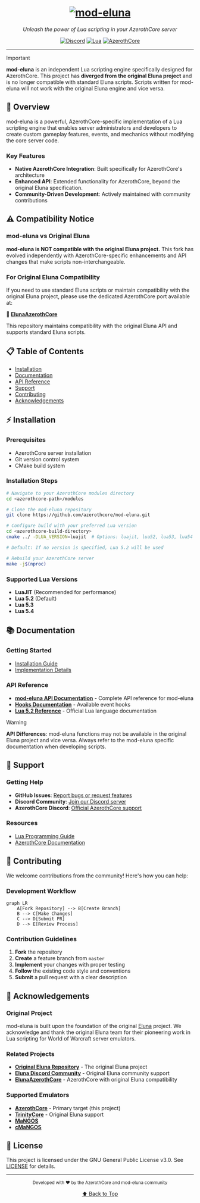 <div align="center">

# [![mod-eluna](src/LuaEngine/docs/Eluna.png)](https://github.com/azerothcore/mod-eluna)

*Unleash the power of Lua scripting in your AzerothCore server*

[![Discord](https://img.shields.io/badge/Discord-Join%20Us-7289DA?style=for-the-badge&logo=discord&logoColor=white)](https://discord.com/invite/ZKSVREE7)
[![Lua](https://img.shields.io/badge/Lua-5.2-2C2D72?style=for-the-badge&logo=lua&logoColor=white)](http://www.lua.org/manual/5.2/)
[![AzerothCore](https://img.shields.io/badge/AzerothCore-Integrated-darkgreen?style=for-the-badge)](http://www.azerothcore.org/)

---
</div>

> [!IMPORTANT]
> **mod-eluna** is an independent Lua scripting engine specifically designed for AzerothCore. This project has **diverged from the original Eluna project** and is no longer compatible with standard Eluna scripts. Scripts written for mod-eluna will not work with the original Eluna engine and vice versa.

## 🚀 Overview

mod-eluna is a powerful, AzerothCore-specific implementation of a Lua scripting engine that enables server administrators and developers to create custom gameplay features, events, and mechanics without modifying the core server code.

### Key Features
- **Native AzerothCore Integration**: Built specifically for AzerothCore's architecture
- **Enhanced API**: Extended functionality for AzerothCore, beyond the original Eluna specification.
- **Community-Driven Development**: Actively maintained with community contributions

## ⚠️ Compatibility Notice

### mod-eluna vs Original Eluna

**mod-eluna is NOT compatible with the original Eluna project.** This fork has evolved independently with AzerothCore-specific enhancements and API changes that make scripts non-interchangeable.

### For Original Eluna Compatibility

If you need to use standard Eluna scripts or maintain compatibility with the original Eluna project, please use the dedicated AzerothCore port available at:

**🔗 [ElunaAzerothCore](https://github.com/Eluna-Ports/ElunaAzerothCore)**

This repository maintains compatibility with the original Eluna API and supports standard Eluna scripts.

## 📋 Table of Contents

- [Installation](#-installation)
- [Documentation](#-documentation)
- [API Reference](#api-reference)
- [Support](#-support)
- [Contributing](#-contributing)
- [Acknowledgements](#-acknowledgements)

## ⚡ Installation

### Prerequisites
- AzerothCore server installation
- Git version control system
- CMake build system

### Installation Steps

```bash
# Navigate to your AzerothCore modules directory
cd <azerothcore-path>/modules

# Clone the mod-eluna repository
git clone https://github.com/azerothcore/mod-eluna.git

# Configure build with your preferred Lua version
cd <azerothcore-build-directory>
cmake ../ -DLUA_VERSION=luajit  # Options: luajit, lua52, lua53, lua54

# Default: If no version is specified, Lua 5.2 will be used

# Rebuild your AzerothCore server
make -j$(nproc)
```

### Supported Lua Versions
- **LuaJIT** (Recommended for performance)
- **Lua 5.2** (Default)
- **Lua 5.3**
- **Lua 5.4**

## 📚 Documentation

### Getting Started
- [Installation Guide](https://github.com/azerothcore/mod-eluna/tree/master/docs/USAGE.md)
- [Implementation Details](https://github.com/azerothcore/mod-eluna/tree/master/docs/IMPL_DETAILS.md)

### API Reference
- **[mod-eluna API Documentation](https://www.azerothcore.org/eluna/)** - Complete API reference for mod-eluna
- **[Hooks Documentation](https://github.com/azerothcore/mod-eluna/blob/master/src/LuaEngine/Hooks.h)** - Available event hooks
- **[Lua 5.2 Reference](http://www.lua.org/manual/5.2/)** - Official Lua language documentation

> [!WARNING]
> **API Differences**: mod-eluna functions may not be available in the original Eluna project and vice versa. Always refer to the mod-eluna specific documentation when developing scripts.

## 💬 Support

### Getting Help
- **GitHub Issues**: [Report bugs or request features](https://github.com/azerothcore/mod-eluna/issues)
- **Discord Community**: [Join our Discord server](https://discord.com/invite/bx3y5Qmy)
- **AzerothCore Discord**: [Official AzerothCore support](http://www.azerothcore.org/)

### Resources
- [Lua Programming Guide](http://www.lua.org/)
- [AzerothCore Documentation](http://www.azerothcore.org/)

## 🤝 Contributing

We welcome contributions from the community! Here's how you can help:

### Development Workflow
```mermaid
graph LR
    A[Fork Repository] --> B[Create Branch]
    B --> C[Make Changes]
    C --> D[Submit PR]
    D --> E[Review Process]
```

### Contribution Guidelines
1. **Fork** the repository
2. **Create** a feature branch from `master`
3. **Implement** your changes with proper testing
4. **Follow** the existing code style and conventions
5. **Submit** a pull request with a clear description

## 🌟 Acknowledgements

### Original Project
mod-eluna is built upon the foundation of the original [Eluna](https://github.com/ElunaLuaEngine/Eluna) project. We acknowledge and thank the original Eluna team for their pioneering work in Lua scripting for World of Warcraft server emulators.

### Related Projects
- **[Original Eluna Repository](https://github.com/ElunaLuaEngine/Eluna)** - The original Eluna project
- **[Eluna Discord Community](https://discord.gg/bjkCVWqqfX)** - Original Eluna community support
- **[ElunaAzerothCore](https://github.com/Eluna-Ports/ElunaAzerothCore)** - AzerothCore with original Eluna compatibility

### Supported Emulators
- **[AzerothCore](http://www.azerothcore.org/)** - Primary target (this project)
- **[TrinityCore](https://www.trinitycore.org/)** - Original Eluna support
- **[MaNGOS](https://www.getmangos.eu/)**
- **[cMaNGOS](https://cmangos.net/)**

## 📄 License

This project is licensed under the GNU General Public License v3.0. See [LICENSE](https://github.com/azerothcore/mod-eluna/blob/master/LICENSE) for details.

---

<div align="center">
<sub>Developed with ❤️ by the AzerothCore and mod-eluna community</sub>

[⬆ Back to Top](#-overview)
</div>
